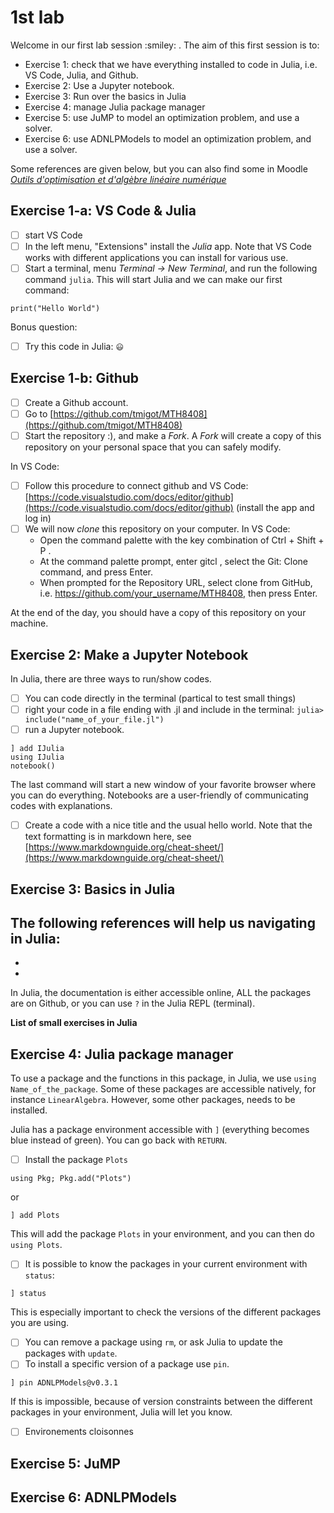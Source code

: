 # 1st lab

Welcome in our first lab session \:smiley: . The aim of this first session is to:
- Exercise 1: check that we have everything installed to code in Julia, i.e. VS Code, Julia, and Github.
- Exercise 2: Use a Jupyter notebook.
- Exercise 3: Run over the basics in Julia
- Exercise 4: manage Julia package manager
- Exercise 5: use JuMP to model an optimization problem, and use a solver.
- Exercise 6: use ADNLPModels to model an optimization problem, and use a solver.

Some references are given below, but you can also find some in Moodle [*Outils d'optimisation et d'algèbre linéaire numérique*](https://moodle.polymtl.ca/course/view.php?id=2533)

## Exercise 1-a: VS Code & Julia

- [ ] start VS Code
- [ ] In the left menu, "Extensions" install the *Julia* app. Note that VS Code works with different applications you can install for various use.
- [ ] Start a terminal, menu *Terminal -> New Terminal*, and run the following command `julia`. This will start Julia and we can make our first command:
```
print("Hello World")
```
Bonus question:
- [ ] Try this code in Julia: `😃`

## Exercise 1-b: Github

- [ ] Create a Github account.
- [ ] Go to [https://github.com/tmigot/MTH8408](https://github.com/tmigot/MTH8408)
- [ ] Start the repository :), and make a *Fork*. A *Fork* will create a copy of this repository on your personal space that you can safely modify.

In VS Code:
- [ ] Follow this procedure to connect github and VS Code: [https://code.visualstudio.com/docs/editor/github](https://code.visualstudio.com/docs/editor/github) (install the app and log in)
- [ ] We will now *clone* this repository on your computer. In VS Code:
    * Open the command palette with the key combination of Ctrl + Shift + P .
    * At the command palette prompt, enter gitcl , select the Git: Clone command, and press Enter.
    * When prompted for the Repository URL, select clone from GitHub, i.e. https://github.com/your_username/MTH8408, then press Enter.

At the end of the day, you should have a copy of this repository on your machine.

## Exercise 2: Make a Jupyter Notebook

In Julia, there are three ways to run/show codes.
- [ ] You can code directly in the terminal (partical to test small things)
- [ ] right your code in a file ending with .jl and include in the terminal: `julia> include("name_of_your_file.jl")`
- [ ] run a Jupyter notebook.
```
] add IJulia
using IJulia
notebook()
```
The last command will start a new window of your favorite browser where you can do everything. Notebooks are a user-friendly of communicating codes with explanations.
- [ ] Create a code with a nice title and the usual hello world. Note that the text formatting is in markdown here, see [https://www.markdownguide.org/cheat-sheet/](https://www.markdownguide.org/cheat-sheet/)

## Exercise 3: Basics in Julia

The following references will help us navigating in Julia:
- 
- 
- 

In Julia, the documentation is either accessible online, ALL the packages are on Github, or you can use `?` in the Julia REPL (terminal).

**List of small exercises in Julia**

## Exercise 4: Julia package manager

To use a package and the functions in this package, in Julia, we use `using Name_of_the_package`.
Some of these packages are accessible natively, for instance `LinearAlgebra`.
However, some other packages, needs to be installed.

Julia has a package environment accessible with `]` (everything becomes blue instead of green). You can go back with `RETURN`.

- [ ] Install the package `Plots`
```
using Pkg; Pkg.add("Plots")
```
or
```
] add Plots
```
This will add the package `Plots` in your environment, and you can then do `using Plots`.
- [ ] It is possible to know the packages in your current environment with `status`:
```
] status
```
This is especially important to check the versions of the different packages you are using.
- [ ] You can remove a package using `rm`, or ask Julia to update the packages with `update`.
- [ ] To install a specific version of a package use `pin`.
```
] pin ADNLPModels@v0.3.1
```
If this is impossible, because of version constraints between the different packages in your environment, Julia will let you know.
- [ ] Environements cloisonnes

## Exercise 5: JuMP

## Exercise 6: ADNLPModels
